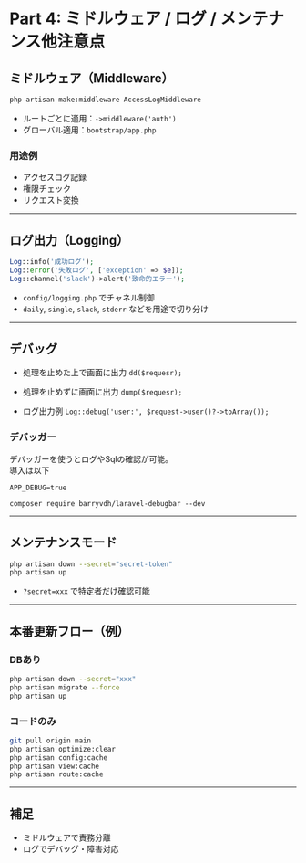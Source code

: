 # Part 4: ミドルウェア / ログ / メンテナンス他注意点

## ミドルウェア（Middleware）

```bash
php artisan make:middleware AccessLogMiddleware
```

- ルートごとに適用：`->middleware('auth')`
- グローバル適用：`bootstrap/app.php`

### 用途例

- アクセスログ記録
- 権限チェック
- リクエスト変換

---

## ログ出力（Logging）

```php
Log::info('成功ログ');
Log::error('失敗ログ', ['exception' => $e]);
Log::channel('slack')->alert('致命的エラー');
```

- `config/logging.php` でチャネル制御
- `daily`, `single`, `slack`, `stderr` などを用途で切り分け

---

## デバッグ

- 処理を止めた上で画面に出力
`dd($requesr);`

- 処理を止めずに画面に出力
`dump($requesr);`

- ログ出力例
`Log::debug('user:', $request->user()?->toArray());`


### デバッガー
デバッガーを使うとログやSqlの確認が可能。  
導入は以下  

```.env
APP_DEBUG=true
```

```bash(docker)
composer require barryvdh/laravel-debugbar --dev
```

---

## メンテナンスモード

```bash
php artisan down --secret="secret-token"
php artisan up
```

- `?secret=xxx` で特定者だけ確認可能

---

## 本番更新フロー（例）

### DBあり

```bash
php artisan down --secret="xxx"
php artisan migrate --force
php artisan up
```

### コードのみ

```bash
git pull origin main
php artisan optimize:clear
php artisan config:cache
php artisan view:cache
php artisan route:cache
```

---

## 補足

- ミドルウェアで責務分離
- ログでデバッグ・障害対応
